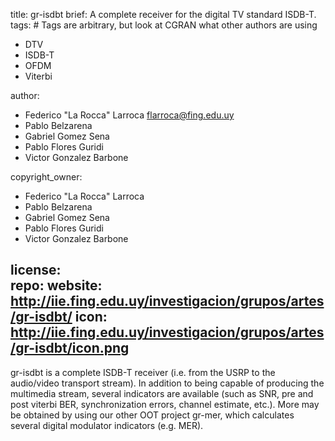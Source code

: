 title: gr-isdbt
brief: A complete receiver for the digital TV standard ISDB-T. 
tags: # Tags are arbitrary, but look at CGRAN what other authors are using
  - DTV 
  - ISDB-T 
  - OFDM 
  - Viterbi 

author: 
  - Federico "La Rocca" Larroca <flarroca@fing.edu.uy> 
  - Pablo Belzarena 
  - Gabriel Gomez Sena 
  - Pablo Flores Guridi 
  - Victor Gonzalez Barbone 

copyright_owner: 
  - Federico "La Rocca" Larroca  
  - Pablo Belzarena 
  - Gabriel Gomez Sena 
  - Pablo Flores Guridi 
  - Victor Gonzalez Barbone 

license:  
repo: 
website: http://iie.fing.edu.uy/investigacion/grupos/artes/gr-isdbt/ 
icon: http://iie.fing.edu.uy/investigacion/grupos/artes/gr-isdbt/icon.png  
--- 
gr-isdbt is a complete ISDB-T receiver (i.e. from the USRP to the audio/video transport stream). In addition to being capable of producing the multimedia stream, several indicators are available (such as SNR, pre and post viterbi BER, synchronization errors, channel estimate, etc.). More may be obtained by using our other OOT project gr-mer, which calculates several digital modulator indicators (e.g. MER).  
